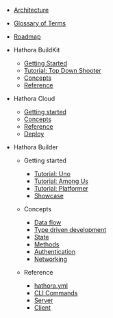 - [Architecture](architecture.md)
- [Glossary of Terms](glossary.md)
- [Roadmap](roadmap.md)

- Hathora BuildKit

  - [Getting Started](buildkit/README.md)
  - [Tutorial: Top Down Shooter](buildkit/tutorial_topdown_shooter.md)
  - [Concepts](buildkit/concepts.md)
  - [Reference](buildkit/reference.md)

- Hathora Cloud

  - [Getting started](cloud/README.md)
  - [Concepts](cloud/concepts.md)
  - [Reference](cloud/reference.md)
  - [Deploy](cloud/deploy.md)

- Hathora Builder

  - Getting started

    - [Tutorial: Uno](builder/tutorial_uno.md)
    - [Tutorial: Among Us](builder/tutorial_among_us.md)
    - [Tutorial: Platformer](builder/tutorial_platformer.md)
    - [Showcase](builder/showcase.md)

  - Concepts

    - [Data flow](builder/data-flow.md)
    - [Type driven development](builder/type-driven-development.md)
    - [State](builder/state.md)
    - [Methods](builder/methods.md)
    - [Authentication](builder/auth.md)
    - [Networking](builder/networking.md)

  - Reference

    - [hathora.yml](builder/hathora-yml.md)
    - [CLI Commands](builder/cli.md)
    - [Server](builder/server.md)
    - [Client](builder/client.md)
